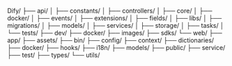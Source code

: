 Dify/
├── api/
│   ├── constants/
│   ├── controllers/
│   ├── core/
│   ├── docker/
│   ├── events/
│   ├── extensions/
│   ├── fields/
│   ├── libs/
│   ├── migrations/
│   ├── models/
│   ├── services/
│   ├── storage/
│   ├── tasks/
│   └── tests/
├── dev/
├── docker/
├── images/
├── sdks/
└── web/
    ├── app/
    ├── assets/
    ├── bin/
    ├── config/
    ├── context/
    ├── dictionaries/
    ├── docker/
    ├── hooks/
    ├── i18n/
    ├── models/
    ├── public/
    ├── service/
    ├── test/
    ├── types/
    └── utils/